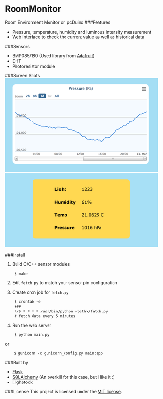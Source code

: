 RoomMonitor
===========

Room Environment Monitor on pcDuino
###Features

- Pressure, temperature, humidity and luminous intensity measurement
- Web interface to check the current value as well as historical data

###Sensors
- BMP085/180 (Used library from [Adafruit](https://github.com/adafruit/Adafruit-BMP085-Library))
- DHT
- Photoresistor module

###Screen Shots
![stat](docs/screenshot_stat.png)
![current](docs/screenshot_current.png)

###Install
1. Build C/C++ sensor modules

		$ make
2. Edit `fetch.py` to match your sensor pin configuration
3. Create cron job for `fetch.py`

		$ crontab -e
		###
		*/5 * * * * /usr/bin/python <path>/fetch.py
		# fetch data every 5 minutes
4. Run the web server

		$ python main.py
or

		$ gunicorn -c gunicorn_config.py main:app

###Built by
- [Flask](flask.pocoo.org)
- [SQLAlchemy](www.sqlalchemy.org) (An overkill for this case, but I like it :)
- [Highstock](http://www.highcharts.com/)

###License
This project is licensed under the [MIT license](http://opensource.org/licenses/MIT).